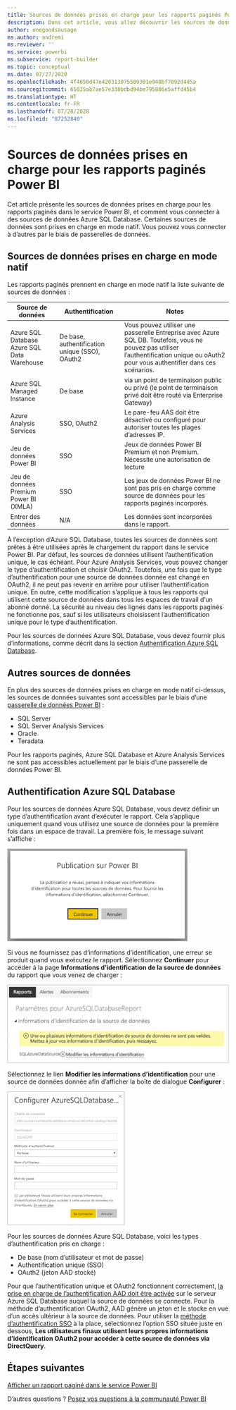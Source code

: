 ```yaml
---
title: Sources de données prises en charge pour les rapports paginés Power BI
description: Dans cet article, vous allez découvrir les sources de données prises en charge pour les rapports paginés dans le service Power BI, et comment vous connecter à des sources de données Azure SQL Database.
author: onegoodsausage
ms.author: andremi
ms.reviewer: ''
ms.service: powerbi
ms.subservice: report-builder
ms.topic: conceptual
ms.date: 07/27/2020
ms.openlocfilehash: 4f4650d47e420313075509301e940bf7092d4d5a
ms.sourcegitcommit: 65025ab7ae57e338bdbd94be795886e5affd45b4
ms.translationtype: HT
ms.contentlocale: fr-FR
ms.lasthandoff: 07/28/2020
ms.locfileid: "87252840"
---
```

# <a name="supported-data-sources-for-power-bi-paginated-reports"></a>Sources de données prises en charge pour les rapports paginés Power BI

Cet article présente les sources de données prises en charge pour les rapports paginés dans le service Power BI, et comment vous connecter à des sources de données Azure SQL Database. Certaines sources de données sont prises en charge en mode natif. Vous pouvez vous connecter à d’autres par le biais de passerelles de données.

## <a name="natively-supported-data-sources"></a>Sources de données prises en charge en mode natif

Les rapports paginés prennent en charge en mode natif la liste suivante de sources de données :

| Source de données | Authentification | Notes |
| --- | --- | --- |
| Azure SQL Database <br>Azure SQL Data Warehouse | De base, authentification unique (SSO), OAuth2 | Vous pouvez utiliser une passerelle Entreprise avec Azure SQL DB. Toutefois, vous ne pouvez pas utiliser l’authentification unique ou oAuth2 pour vous authentifier dans ces scénarios.   |
| Azure SQL Managed Instance | De base | via un point de terminaison public ou privé (le point de terminaison privé doit être routé via Enterprise Gateway)  |
| Azure Analysis Services | SSO, OAuth2 | Le pare-feu AAS doit être désactivé ou configuré pour autoriser toutes les plages d’adresses IP.|
| Jeu de données Power BI | SSO | Jeux de données Power BI Premium et non Premium. Nécessite une autorisation de lecture |
| Jeu de données Premium Power BI (XMLA) | SSO | Les jeux de données Power BI ne sont pas pris en charge comme source de données pour les rapports paginés incorporés.  |
| Entrer des données | N/A | Les données sont incorporées dans le rapport. |

À l’exception d’Azure SQL Database, toutes les sources de données sont prêtes à être utilisées après le chargement du rapport dans le service Power BI. Par défaut, les sources de données utilisent l’authentification unique, le cas échéant. Pour Azure Analysis Services, vous pouvez changer le type d’authentification et choisir OAuth2. Toutefois, une fois que le type d’authentification pour une source de données donnée est changé en OAuth2, il ne peut pas revenir en arrière pour utiliser l’authentification unique.  En outre, cette modification s’applique à tous les rapports qui utilisent cette source de données dans tous les espaces de travail d’un abonné donné.  La sécurité au niveau des lignes dans les rapports paginés ne fonctionne pas, sauf si les utilisateurs choisissent l’authentification unique pour le type d’authentification.

Pour les sources de données Azure SQL Database, vous devez fournir plus d’informations, comme décrit dans la section [Authentification Azure SQL Database](#azure-sql-database-authentication).

## <a name="other-data-sources"></a>Autres sources de données

En plus des sources de données prises en charge en mode natif ci-dessus, les sources de données suivantes sont accessibles par le biais d’une [passerelle de données Power BI](../connect-data/service-gateway-onprem.md) :

- SQL Server
- SQL Server Analysis Services
- Oracle
- Teradata

Pour les rapports paginés, Azure SQL Database et Azure Analysis Services ne sont pas accessibles actuellement par le biais d’une passerelle de données Power BI.

## <a name="azure-sql-database-authentication"></a>Authentification Azure SQL Database

Pour les sources de données Azure SQL Database, vous devez définir un type d’authentification avant d’exécuter le rapport. Cela s’applique uniquement quand vous utilisez une source de données pour la première fois dans un espace de travail. La première fois, le message suivant s’affiche :

![Publication sur Power BI](media/paginated-reports-data-sources/power-bi-paginated-publishing.png)

Si vous ne fournissez pas d’informations d’identification, une erreur se produit quand vous exécutez le rapport. Sélectionnez **Continuer** pour accéder à la page **Informations d’identification de la source de données** du rapport que vous venez de charger :

![Paramètres pour Azure SQL Database](media/paginated-reports-data-sources/power-bi-paginated-settings-azure-sql.png)

Sélectionnez le lien **Modifier les informations d’identification** pour une source de données donnée afin d’afficher la boîte de dialogue **Configurer** :

![Configurer Azure SQL Database](media/paginated-reports-data-sources/power-bi-paginated-configure-azure-sql.png)

Pour les sources de données Azure SQL Database, voici les types d’authentification pris en charge :

- De base (nom d’utilisateur et mot de passe)
- Authentification unique (SSO)
- OAuth2 (jeton AAD stocké)

Pour que l’authentification unique et OAuth2 fonctionnent correctement, [la prise en charge de l’authentification AAD doit être activée](https://docs.microsoft.com/azure/sql-database/sql-database-aad-authentication-configure) sur le serveur Azure SQL Database auquel la source de données se connecte. Pour la méthode d’authentification OAuth2, AAD génère un jeton et le stocke en vue d’un accès ultérieur à la source de données. Pour utiliser la [méthode d’authentification SSO](https://docs.microsoft.com/power-bi/service-azure-sql-database-with-direct-connect#single-sign-on) à la place, sélectionnez l’option SSO située juste en dessous, **Les utilisateurs finaux utilisent leurs propres informations d’identification OAuth2 pour accéder à cette source de données via DirectQuery**.
  
## <a name="next-steps"></a>Étapes suivantes

[Afficher un rapport paginé dans le service Power BI](../consumer/paginated-reports-view-power-bi-service.md)

D’autres questions ? [Posez vos questions à la communauté Power BI](https://community.powerbi.com/)

